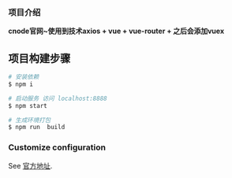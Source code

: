 ### 项目介绍

**cnode官网~使用到技术axios + vue + vue-router + 之后会添加vuex**

## 项目构建步骤

``` bash
# 安装依赖
$ npm i

# 启动服务 访问 localhost:8888
$ npm start

# 生成环境打包
$ npm run  build

```

### Customize configuration
See [官方地址](https://cli.vuejs.org/config/).